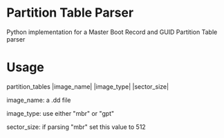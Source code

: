 # Partition Table Parser
Python implementation for a Master Boot Record and GUID Partition Table parser

# Usage

partition_tables |image_name| |image_type| |sector_size|

image_name: a .dd file

image_type: use either "mbr" or "gpt"

sector_size: if parsing "mbr" set this value to 512
